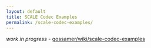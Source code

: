 ```yaml
---
layout: default
title: SCALE Codec Examples
permalink: /scale-codec-examples/
---
```


_work in progress_ - [gossamer/wiki/scale-codec-examples](https://github.com/ChainSafe/gossamer/wiki/scale-codec-examples)
